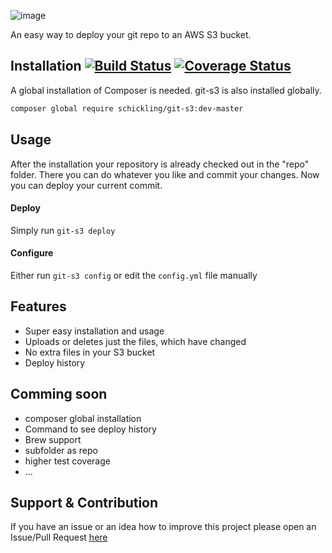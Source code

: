 ![image](http://i.imagebanana.com/img/sgfs0rmr/Gits3.jpg)

An easy way to deploy your git repo to an AWS S3 bucket.

## Installation [![Build Status](https://travis-ci.org/schickling/git-s3.png)](https://travis-ci.org/schickling/git-s3) [![Coverage Status](https://coveralls.io/repos/schickling/git-s3/badge.png?branch=master)](https://coveralls.io/r/schickling/git-s3?branch=master)
A global installation of Composer is needed. git-s3 is also installed globally.
```sh
composer global require schickling/git-s3:dev-master
```

## Usage
After the installation your repository is already checked out in the "repo" folder. There you can do whatever you like and commit your changes. Now you can deploy your current commit.

#### Deploy
Simply run `git-s3 deploy`

#### Configure
Either run `git-s3 config` or edit the `config.yml` file manually

## Features
* Super easy installation and usage
* Uploads or deletes just the files, which have changed
* No extra files in your S3 bucket
* Deploy history

## Comming soon
* composer global installation
* Command to see deploy history
* Brew support
* subfolder as repo
* higher test coverage
* ...

## Support & Contribution
If you have an issue or an idea how to improve this project please open an Issue/Pull Request [here](https://github.com/schickling/git-s3/issues)
